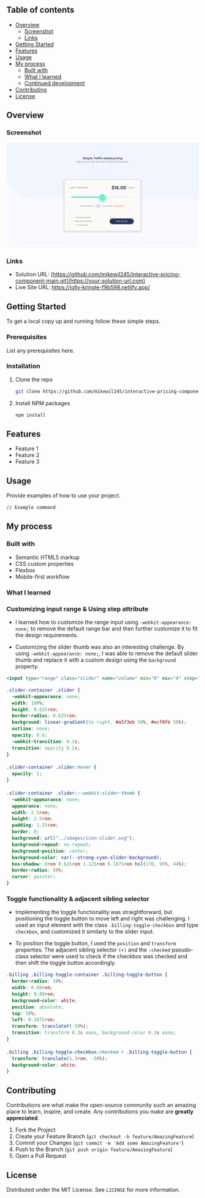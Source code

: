 ## Table of contents

- [Overview](#overview)
  - [Screenshot](#screenshot)
  - [Links](#links)
- [Getting Started](#getting-started)
- [Features](#features)
- [Usage](#usage)
- [My process](#my-process)
  - [Built with](#built-with)
  - [What I learned](#what-i-learned)
  - [Continued development](#continued-development)
- [Contributing](#contributing)
- [License](#license)

## Overview

### Screenshot

![](./interactive-pricing-finished-photo.png)

### Links

- Solution URL: [https://github.com/mikewil245/interactive-pricing-component-main.git](https://your-solution-url.com)
- Live Site URL: https://jolly-kringle-f9b598.netlify.app/

## Getting Started

To get a local copy up and running follow these simple steps.

### Prerequisites

List any prerequisites here.

### Installation

1. Clone the repo
   ```sh
   git clone https://github.com/mikewil245/interactive-pricing-component-main.git
   ```
2. Install NPM packages
   ```sh
   npm install
   ```

## Features

- Feature 1
- Feature 2
- Feature 3

## Usage

Provide examples of how to use your project.

```sh
// Example command
```

## My process

### Built with

- Semantic HTML5 markup
- CSS custom properties
- Flexbox
- Mobile-first workflow

### What I learned

### Customizing input range & Using step attribute

- I learned how to customize the range input using `-webkit-appearance: none;` to remove the default range bar and then further customize it to fit the design requirements.

- Customizing the slider thumb was also an interesting challenge. By using `-webkit-appearance: none;`, I was able to remove the default slider thumb and replace it with a custom design using the `background` property.

```html
<input type="range" class="slider" name="volume" min="0" max="4" step="1" />
```

```css
.slider-container .slider {
  -webkit-appearance: none;
  width: 100%;
  height: 0.625rem;
  border-radius: 0.625rem;
  background: linear-gradient(to right, #a5f3eb 50%, #ecf0fb 50%);
  outline: none;
  opacity: 0.6;
  -webkit-transition: 0.2s;
  transition: opacity 0.2s;
}

.slider-container .slider:hover {
  opacity: 1;
}

.slider-container .slider::-webkit-slider-thumb {
  -webkit-appearance: none;
  appearance: none;
  width: 2.5rem;
  height: 2.5rem;
  padding: 1.25rem;
  border: 0;
  background: url("../images/icon-slider.svg");
  background-repeat: no-repeat;
  background-position: center;
  background-color: var(--strong-cyan-slider-background);
  box-shadow: 0rem 0.625rem 1.125rem 0.1875rem hsl(170, 95%, 44%);
  border-radius: 50%;
  cursor: pointer;
}
```

### Toggle functionality & adjacent sibling selector

- Implementing the toggle functionality was straightforward, but positioning the toggle button to move left and right was challenging. I used an input element with the class `.billing-toggle-checkbox` and type `checkbox`, and customized it similarly to the slider input.

- To position the toggle button, I used the `position` and `transform` properties. The adjacent sibling selector `(+)` and the `:checked` pseudo-class selector were used to check if the checkbox was checked and then shift the toggle button accordingly.

```css
.billing .billing-toggle-container .billing-toggle-button {
  border-radius: 50%;
  width: 0.88rem;
  height: 0.88rem;
  background-color: white;
  position: absolute;
  top: 50%;
  left: 0.1875rem;
  transform: translateY(-50%);
  transition: transform 0.3s ease, background-color 0.3s ease;
}

.billing .billing-toggle-checkbox:checked + .billing-toggle-button {
  transform: translate(1.3rem, -50%);
  background-color: white;
}
```

## Contributing

Contributions are what make the open-source community such an amazing place to learn, inspire, and create. Any contributions you make are **greatly appreciated**.

1. Fork the Project
2. Create your Feature Branch (`git checkout -b feature/AmazingFeature`)
3. Commit your Changes (`git commit -m 'Add some AmazingFeature'`)
4. Push to the Branch (`git push origin feature/AmazingFeature`)
5. Open a Pull Request

## License

Distributed under the MIT License. See `LICENSE` for more information.
